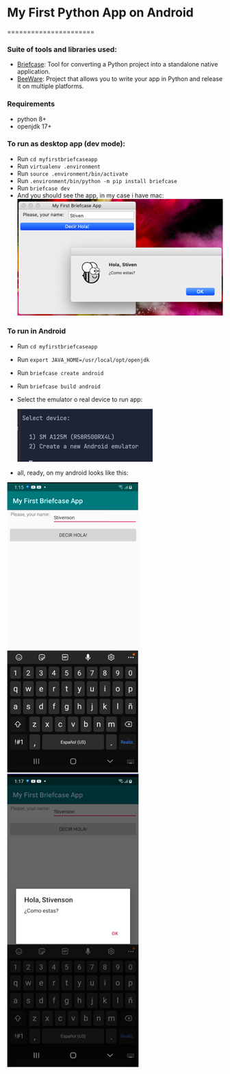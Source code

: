 # My First Python App on Android
======================

###  Suite of tools and libraries used:

- [Briefcase](https://github.com/beeware/briefcase): Tool for converting a Python project into a standalone native application.
- [BeeWare](https://beeware.org/): Project that allows you to write your app in Python and release it on multiple platforms.

### Requirements

- python 8+
- openjdk 17+

### To run as desktop app (dev mode):

- Run `cd myfirstbriefcaseapp`
- Run `virtualenv .environment`
- Run `source .environment/bin/activate`
- Run `.environment/bin/python -m pip install briefcase`
- Run `briefcase dev`
- And you should see the app, in my case i have mac:
![mac app](mac_app.png)

### To run in **Android**

- Run `cd myfirstbriefcaseapp`
- Run `export JAVA_HOME=/usr/local/opt/openjdk`
- Run `briefcase create android`
- Run `briefcase build android`
- Select the emulator o real device to run app:
  
  ![selection of device image](briefcase_build_android_opt.png)


- all, ready, on my android looks like this:

 ![android image 1](real_device_img_1.png)
 ![android image 2](real_device_img_2.png)
